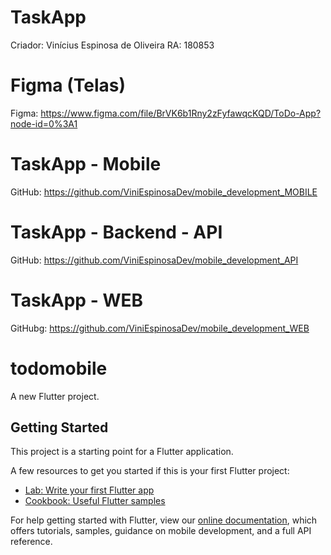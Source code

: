 # TaskApp
Criador: Vinícius Espinosa de Oliveira
RA: 180853

# Figma (Telas)
Figma: https://www.figma.com/file/BrVK6b1Rny2zFyfawqcKQD/ToDo-App?node-id=0%3A1

# TaskApp - Mobile
GitHub: https://github.com/ViniEspinosaDev/mobile_development_MOBILE

# TaskApp - Backend - API
GitHub: https://github.com/ViniEspinosaDev/mobile_development_API

# TaskApp - WEB
GitHubg: https://github.com/ViniEspinosaDev/mobile_development_WEB

# todomobile

A new Flutter project.

## Getting Started

This project is a starting point for a Flutter application.

A few resources to get you started if this is your first Flutter project:

- [Lab: Write your first Flutter app](https://flutter.dev/docs/get-started/codelab)
- [Cookbook: Useful Flutter samples](https://flutter.dev/docs/cookbook)

For help getting started with Flutter, view our
[online documentation](https://flutter.dev/docs), which offers tutorials,
samples, guidance on mobile development, and a full API reference.
